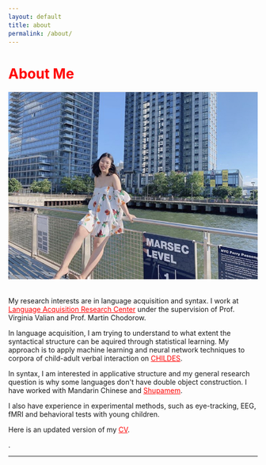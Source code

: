 ```yaml
---
layout: default
title: about
permalink: /about/
---
```

<h1 style="color: red"> About Me </h1>
<img class="col one right" src="/img/profile.jpg">
<p><br/>
My research interests are in language acquisition and syntax. I work at <a href = "http://littlelinguist.hunter.cuny.edu/" style = "color: red">Language Acquisition Research Center</a> under the supervision of Prof. Virginia Valian and Prof. Martin Chodorow.</p>
<p>In language acquisition, I am trying to understand to what extent the syntactical structure can be aquired through statistical learning. My approach is to apply machine learning and neural network techniques to corpora of child-adult verbal interaction on <a href="https://childes.talkbank.org/" style="color:red">CHILDES</a>. </p>

<p>
In syntax, I am interested in applicative structure and my general research question is why some languages don't have double object construction. I have worked with Mandarin Chinese and <a href="https://en.wikipedia.org/wiki/Bamum_language" style="color:red">Shupamem</a>.</p>

<p>
I also have experience in experimental methods, such as eye-tracking, EEG, fMRI and behavioral tests with young children. 
</p>
<p>
 Here is an updated version of my <a href = "https://xiaomeng-ma.github.io/Xiaomeng_Ma_CV.pdf" target = "_blank" style="color:red">CV</a>.</p>.

<br/>
<hr/>
<br/>
<div>
<span class="contacticon center">
	<a href="mailto:xm2158@tc.columbia.com"><i class="fa fa-envelope-square"></i></a>
	<a href="https://www.linkedin.com/in/amyxiaomengma/" target="_blank"><i class="fa fa-linkedin-square"></i></a>
</span>
</div>

